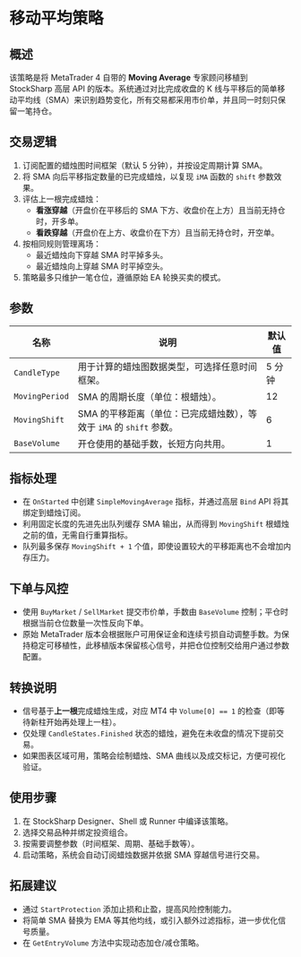 # 移动平均策略

## 概述

该策略是将 MetaTrader 4 自带的 **Moving Average** 专家顾问移植到 StockSharp 高层 API 的版本。系统通过对比完成收盘的 K 线与平移后的简单移动平均线（SMA）来识别趋势变化，所有交易都采用市价单，并且同一时刻只保留一笔持仓。

## 交易逻辑

1. 订阅配置的蜡烛图时间框架（默认 5 分钟），并按设定周期计算 SMA。
2. 将 SMA 向后平移指定数量的已完成蜡烛，以复现 `iMA` 函数的 `shift` 参数效果。
3. 评估上一根完成蜡烛：
   - **看涨穿越**（开盘价在平移后的 SMA 下方、收盘价在上方）且当前无持仓时，开多单。
   - **看跌穿越**（开盘价在上方、收盘价在下方）且当前无持仓时，开空单。
4. 按相同规则管理离场：
   - 最近蜡烛向下穿越 SMA 时平掉多头。
   - 最近蜡烛向上穿越 SMA 时平掉空头。
5. 策略最多只维护一笔仓位，遵循原始 EA 轮换买卖的模式。

## 参数

| 名称 | 说明 | 默认值 |
| --- | --- | --- |
| `CandleType` | 用于计算的蜡烛图数据类型，可选择任意时间框架。 | 5 分钟 |
| `MovingPeriod` | SMA 的周期长度（单位：根蜡烛）。 | 12 |
| `MovingShift` | SMA 的平移距离（单位：已完成蜡烛数），等效于 `iMA` 的 `shift` 参数。 | 6 |
| `BaseVolume` | 开仓使用的基础手数，长短方向共用。 | 1 |

## 指标处理

- 在 `OnStarted` 中创建 `SimpleMovingAverage` 指标，并通过高层 `Bind` API 将其绑定到蜡烛订阅。
- 利用固定长度的先进先出队列缓存 SMA 输出，从而得到 `MovingShift` 根蜡烛之前的值，无需自行重算指标。
- 队列最多保存 `MovingShift + 1` 个值，即使设置较大的平移距离也不会增加内存压力。

## 下单与风控

- 使用 `BuyMarket` / `SellMarket` 提交市价单，手数由 `BaseVolume` 控制；平仓时根据当前仓位数量一次性反向下单。
- 原始 MetaTrader 版本会根据账户可用保证金和连续亏损自动调整手数。为保持稳定可移植性，此移植版本保留核心信号，并把仓位控制交给用户通过参数配置。

## 转换说明

- 信号基于**上一根**完成蜡烛生成，对应 MT4 中 `Volume[0] == 1` 的检查（即等待新柱开始再处理上一柱）。
- 仅处理 `CandleStates.Finished` 状态的蜡烛，避免在未收盘的情况下提前交易。
- 如果图表区域可用，策略会绘制蜡烛、SMA 曲线以及成交标记，方便可视化验证。

## 使用步骤

1. 在 StockSharp Designer、Shell 或 Runner 中编译该策略。
2. 选择交易品种并绑定投资组合。
3. 按需要调整参数（时间框架、周期、基础手数等）。
4. 启动策略，系统会自动订阅蜡烛数据并依据 SMA 穿越信号进行交易。

## 拓展建议

- 通过 `StartProtection` 添加止损和止盈，提高风险控制能力。
- 将简单 SMA 替换为 EMA 等其他均线，或引入额外过滤指标，进一步优化信号质量。
- 在 `GetEntryVolume` 方法中实现动态加仓/减仓策略。
